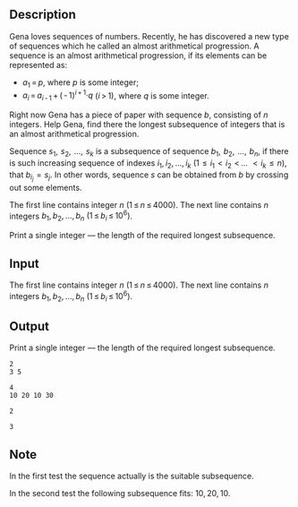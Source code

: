 ## Description

<div><p>Gena loves sequences of numbers. Recently, he has discovered a new type of sequences which he called an almost arithmetical progression. A sequence is an <span class="tex-font-style-it">almost arithmetical progression</span>, if its elements can be represented as:</p><ul> <li> <span class="tex-span"><i>a</i><sub class="lower-index">1</sub> = <i>p</i></span>, where <span class="tex-span"><i>p</i></span> is some integer; </li><li> <span class="tex-span"><i>a</i><sub class="lower-index"><i>i</i></sub> = <i>a</i><sub class="lower-index"><i>i</i> - 1</sub> + ( - 1)<sup class="upper-index"><i>i</i> + 1</sup>·<i>q</i></span> <span class="tex-span">(<i>i</i> &gt; 1)</span>, where <span class="tex-span"><i>q</i></span> is some integer. </li></ul><p>Right now Gena has a piece of paper with sequence <span class="tex-span"><i>b</i></span>, consisting of <span class="tex-span"><i>n</i></span> integers. Help Gena, find there the longest subsequence of integers that is an almost arithmetical progression.</p><p>Sequence <span class="tex-span"><i>s</i><sub class="lower-index">1</sub>,  <i>s</i><sub class="lower-index">2</sub>,  ...,  <i>s</i><sub class="lower-index"><i>k</i></sub></span> is a subsequence of sequence <span class="tex-span"><i>b</i><sub class="lower-index">1</sub>,  <i>b</i><sub class="lower-index">2</sub>,  ...,  <i>b</i><sub class="lower-index"><i>n</i></sub></span>, if there is such increasing sequence of indexes <span class="tex-span"><i>i</i><sub class="lower-index">1</sub>, <i>i</i><sub class="lower-index">2</sub>, ..., <i>i</i><sub class="lower-index"><i>k</i></sub></span> <span class="tex-span">(1  ≤  <i>i</i><sub class="lower-index">1</sub>  &lt;  <i>i</i><sub class="lower-index">2</sub>  &lt; ...   &lt;  <i>i</i><sub class="lower-index"><i>k</i></sub>  ≤  <i>n</i>)</span>, that <span class="tex-span"><i>b</i><sub class="lower-index"><i>i</i><sub class="lower-index"><i>j</i></sub></sub>  =  <i>s</i><sub class="lower-index"><i>j</i></sub></span>. In other words, sequence <span class="tex-span"><i>s</i></span> can be obtained from <span class="tex-span"><i>b</i></span> by crossing out some elements.</p></div><div class="input-specification"><p>The first line contains integer <span class="tex-span"><i>n</i></span> <span class="tex-span">(1 ≤ <i>n</i> ≤ 4000)</span>. The next line contains <span class="tex-span"><i>n</i></span> integers <span class="tex-span"><i>b</i><sub class="lower-index">1</sub>, <i>b</i><sub class="lower-index">2</sub>, ..., <i>b</i><sub class="lower-index"><i>n</i></sub></span> <span class="tex-span">(1 ≤ <i>b</i><sub class="lower-index"><i>i</i></sub> ≤ 10<sup class="upper-index">6</sup>)</span>.</p></div><div class="output-specification"><p>Print a single integer — the length of the required longest subsequence.</p></div>

## Input

<p>The first line contains integer <span class="tex-span"><i>n</i></span> <span class="tex-span">(1 ≤ <i>n</i> ≤ 4000)</span>. The next line contains <span class="tex-span"><i>n</i></span> integers <span class="tex-span"><i>b</i><sub class="lower-index">1</sub>, <i>b</i><sub class="lower-index">2</sub>, ..., <i>b</i><sub class="lower-index"><i>n</i></sub></span> <span class="tex-span">(1 ≤ <i>b</i><sub class="lower-index"><i>i</i></sub> ≤ 10<sup class="upper-index">6</sup>)</span>.</p>

## Output

<p>Print a single integer — the length of the required longest subsequence.</p>





```input1
2
3 5

```




```input2
4
10 20 10 30

```




```output1
2

```




```output2
3

```



## Note

<p>In the first test the sequence actually is the suitable subsequence. </p><p>In the second test the following subsequence fits: <span class="tex-span">10, 20, 10</span>.</p>
